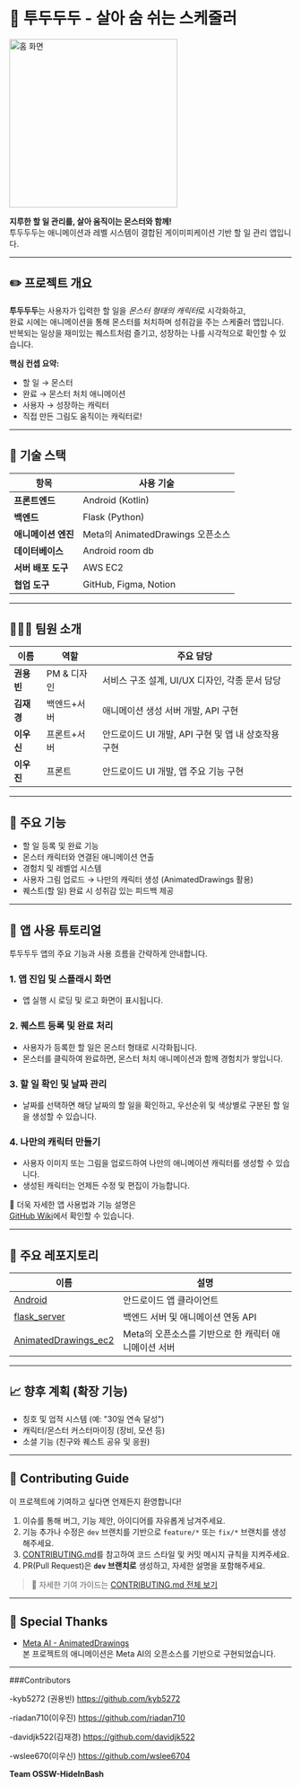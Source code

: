 # 📝 투두두두 - 살아 숨 쉬는 스케줄러

<img src="https://github.com/user-attachments/assets/1c111391-fd80-475f-94a7-ea8f0c95a5f5" alt="홈 화면" width="300"/>



**지루한 할 일 관리를, 살아 움직이는 몬스터와 함께!** <br>
투두두두는 애니메이션과 레벨 시스템이 결합된 게이미피케이션 기반 할 일 관리 앱입니다.

---

## ✏️ 프로젝트 개요

**투두두두**는 사용자가 입력한 할 일을 *몬스터 형태의 캐릭터*로 시각화하고,  
완료 시에는 애니메이션을 통해 몬스터를 처치하며 성취감을 주는 스케줄러 앱입니다.  
반복되는 일상을 재미있는 퀘스트처럼 즐기고, 성장하는 나를 시각적으로 확인할 수 있습니다.

**핵심 컨셉 요약:**
- 할 일 → 몬스터
- 완료 → 몬스터 처치 애니메이션
- 사용자 → 성장하는 캐릭터
- 직접 만든 그림도 움직이는 캐릭터로!

---

## 🔧 기술 스택

| 항목 | 사용 기술 |
|------|------------|
| **프론트엔드** | Android (Kotlin) |
| **백엔드** | Flask (Python) |
| **애니메이션 엔진** | Meta의 AnimatedDrawings 오픈소스 |
| **데이터베이스** | Android room db |
| **서버 배포 도구** | AWS EC2 |
| **협업 도구** | GitHub, Figma, Notion |

---

## 🧑‍🤝‍🧑 팀원 소개

| 이름 | 역할 | 주요 담당 |
|------|------|-----------|
| **권용빈** | PM & 디자인 | 서비스 구조 설계, UI/UX 디자인, 각종 문서 담당 |
| **김재경** | 백엔드+서버 | 애니메이션 생성 서버 개발, API 구현 |
| **이우신** | 프론트+서버 | 안드로이드 UI 개발, API 구현 및 앱 내 상호작용 구현 |
| **이우진** | 프론트 | 안드로이드 UI 개발, 앱 주요 기능 구현 |

---

## 🧩 주요 기능

- 할 일 등록 및 완료 기능
- 몬스터 캐릭터와 연결된 애니메이션 연출
- 경험치 및 레벨업 시스템
- 사용자 그림 업로드 → 나만의 캐릭터 생성 (AnimatedDrawings 활용)
- 퀘스트(할 일) 완료 시 성취감 있는 피드백 제공

---

## 🧪 앱 사용 튜토리얼

투두두두 앱의 주요 기능과 사용 흐름을 간략하게 안내합니다.

### 1. 앱 진입 및 스플래시 화면

- 앱 실행 시 로딩 및 로고 화면이 표시됩니다.

### 2. 퀘스트 등록 및 완료 처리

- 사용자가 등록한 할 일은 몬스터 형태로 시각화됩니다.
- 몬스터를 클릭하여 완료하면, 몬스터 처치 애니메이션과 함께 경험치가 쌓입니다.

### 3. 할 일 확인 및 날짜 관리

- 날짜를 선택하면 해당 날짜의 할 일을 확인하고, 우선순위 및 색상별로 구분된 할 일을 생성할 수 있습니다.

### 4. 나만의 캐릭터 만들기

- 사용자 이미지 또는 그림을 업로드하여 나만의 애니메이션 캐릭터를 생성할 수 있습니다.
- 생성된 캐릭터는 언제든 수정 및 편집이 가능합니다.


📖 더욱 자세한 앱 사용법과 기능 설명은  
[GitHub Wiki](https://github.com/OSSW-HideInBash/.github/wiki)에서 확인할 수 있습니다.

---
## 📁 주요 레포지토리

| 이름 | 설명 |
|------|------|
| [Android](https://github.com/OSSW-HideInBash/Android) | 안드로이드 앱 클라이언트 |
| [flask_server](https://github.com/OSSW-HideInBash/flask_server) | 백엔드 서버 및 애니메이션 연동 API |
| [AnimatedDrawings_ec2](https://github.com/OSSW-HideInBash/AnimatedDrawings_ec2) | Meta의 오픈소스를 기반으로 한 캐릭터 애니메이션 서버 |

---

## 📈 향후 계획 (확장 기능)

- 칭호 및 업적 시스템 (예: "30일 연속 달성")
- 캐릭터/몬스터 커스터마이징 (장비, 모션 등)
- 소셜 기능 (친구와 퀘스트 공유 및 응원)

---

## 🤝 Contributing Guide

이 프로젝트에 기여하고 싶다면 언제든지 환영합니다!

1. 이슈를 통해 버그, 기능 제안, 아이디어를 자유롭게 남겨주세요.
2. 기능 추가나 수정은 `dev` 브랜치를 기반으로 `feature/*` 또는 `fix/*` 브랜치를 생성해주세요.
3. [CONTRIBUTING.md](https://github.com/OSSW-HideInBash/.github/blob/main/CONTRIBUTING.md)를 참고하여 코드 스타일 및 커밋 메시지 규칙을 지켜주세요.
4. PR(Pull Request)은 **`dev` 브랜치로** 생성하고, 자세한 설명을 포함해주세요.

> 🔗 자세한 기여 가이드는 [CONTRIBUTING.md 전체 보기](https://github.com/OSSW-HideInBash/.github/blob/main/CONTRIBUTING.md)

---

## 🙏 Special Thanks

- [Meta AI - AnimatedDrawings](https://github.com/facebookresearch/AnimatedDrawings)  
  본 프로젝트의 애니메이션은 Meta AI의 오픈소스를 기반으로 구현되었습니다.

---
###Contributors

-kyb5272 (권용빈) https://github.com/kyb5272

-riadan710(이우진) https://github.com/riadan710

-davidjk522(김재경) https://github.com/davidjk522

-wslee670(이우신) https://github.com/wslee6704

**Team OSSW-HideInBash**
